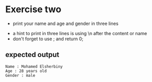 # Exercise two

* print your name and age and gender in three lines

 - a hint to print in three lines is using \n after the content or name  
 - don't forget to use ;  and return 0; 
  
## expected  output 
  ```
Name : Mohamed Elsherbiny
Age : 28 years old
Gender : male
  ```